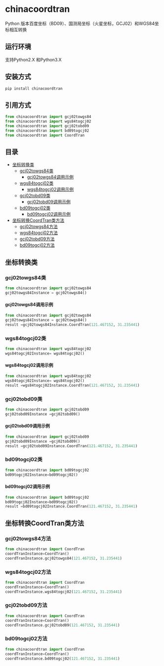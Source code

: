 # chinacoordtran
Python 版本百度坐标（BD09）、国测局坐标（火星坐标，GCJ02）和WGS84坐标相互转换
##  运行环境
支持Python2.X 和Python3.X
## 安装方式
```python
pip install chinacoordtran
```

## 引用方式
```python
from chinacoordtran import gcj02towgs84
from chinacoordtran import wgs84togcj02
from chinacoordtran import gcj02tobd09
from chinacoordtran import bd09togcj02
from chinacoordtran import CoordTran
```
## 目录
- [坐标转换类](#坐标转换类)
   - [gcj02towgs84类](#gcj02towgs84类)
      - [gcj02towgs84调用示例](#gcj02towgs84调用示例)
   - [wgs84togcj02类](#wgs84togcj02类)
      - [wgs84togcj02调用示例](#wgs84togcj02调用示例)
   - [gcj02tobd09类](#gcj02tobd09类)
      - [gcj02tobd09调用示例](#gcj02tobd09调用示例)
   - [bd09togcj02类](#bd09togcj02类)
      - [bd09togcj02调用示例](#bd09togcj02调用示例)
- [坐标转换CoordTran类方法](#坐标转换CoordTran类方法)
    - [gcj02towgs84方法](#gcj02towgs84方法)
    - [wgs84togcj02方法](#wgs84togcj02方法)
    - [gcj02tobd09方法](#gcj02tobd09方法)
    - [bd09togcj02方法](#bd09togcj02方法)
## 坐标转换类
### gcj02towgs84类
```python
from chinacoordtran import gcj02towgs84
gcj02towgs84Instance = gcj02towgs84()
```
#### gcj02towgs84调用示例
```python
from chinacoordtran import gcj02towgs84
gcj02towgs84Instance = gcj02towgs84()
result =gcj02towgs84Instance.CoordTran(121.467152, 31.235441)
```
### wgs84togcj02类
```python
from chinacoordtran import wgs84togcj02
wgs84togcj02Instance= wgs84togcj02()
```
#### wgs84togcj02调用示例
```python
from chinacoordtran import wgs84togcj02
wgs84togcj02Instance= wgs84togcj02()
result =wgs84togcj02Instance.CoordTran(121.467152, 31.235441)
```
### gcj02tobd09类
```python
from chinacoordtran import gcj02tobd09
gcj02tobd09Instance =gcj02tobd09()
```
#### gcj02tobd09调用示例
```python
from chinacoordtran import gcj02tobd09
gcj02tobd09Instance =gcj02tobd09()
result =gcj02tobd09Instance.CoordTran(121.467152, 31.235441)
```

### bd09togcj02类
```python
from chinacoordtran import bd09togcj02
bd09togcj02Instance=bd09togcj02()
```
#### bd09togcj02调用示例
```python
from chinacoordtran import bd09togcj02
bd09togcj02Instance=bd09togcj02()
result =bd09togcj02Instance.CoordTran(121.467152, 31.235441)
```
## 坐标转换CoordTran类方法
### gcj02towgs84方法
```python
from chinacoordtran import CoordTran
coordTranInstance=CoordTran()
coordTranInstance.gcj02towgs84(121.467152, 31.235441)
```
### wgs84togcj02方法
```python
from chinacoordtran import CoordTran
coordTranInstance=CoordTran()
coordTranInstance.wgs84togcj02(121.467152, 31.235441)
```
### gcj02tobd09方法
```python
from chinacoordtran import CoordTran
coordTranInstance=CoordTran()
coordTranInstance.gcj02tobd09(121.467152, 31.235441)
```
### bd09togcj02方法
```python
from chinacoordtran import CoordTran
coordTranInstance=CoordTran()
coordTranInstance.bd09togcj02(121.467152, 31.235441)
```
